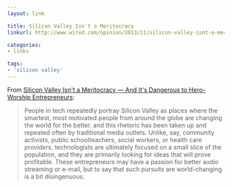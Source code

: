 ```yaml
---
layout: link

title: Silicon Valley Isn't a Meritocracy
linkurl: http://www.wired.com/opinion/2013/11/silicon-valley-isnt-a-meritocracy-and-the-cult-of-the-entrepreneur-holds-people-back/

categories:
- links

tags:
- 'silicon valley'
---
```


From [Silicon Valley Isn't a Meritocracy — And It's Dangerous to Hero-Worship Entrepreneurs](http://www.wired.com/opinion/2013/11/silicon-valley-isnt-a-meritocracy-and-the-cult-of-the-entrepreneur-holds-people-back/):

> People in tech repeatedly portray Silicon Valley as places where the smartest, most motivated people from around the globe are changing the world for the better, and this rhetoric has been taken up and repeated often by traditional media outlets. Unlike, say, community activists, public schoolteachers, social workers, or health care providers, technologists are ultimately focused on a small slice of the population, and they are primarily looking for ideas that will prove profitable. These entrepreneurs may have a passion for better audio streaming or e-mail, but to say that such pursuits are world-changing is a bit disingenuous.